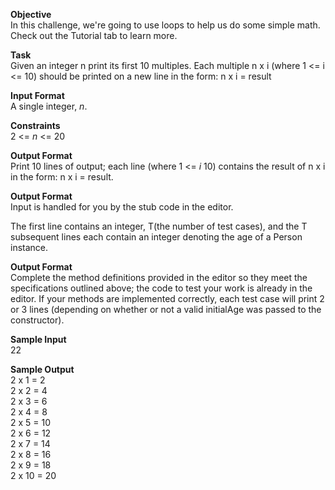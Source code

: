 <b>Objective</b><br> 
In this challenge, we're going to use loops to help us do some simple math. Check out the Tutorial tab to learn more.<br>

<b>Task</b><br>
Given an integer n print its first 10 multiples. Each multiple n x i (where 1 <= i <= 10) should be printed on a new line in the form: n x i = result<br>

<b>Input Format</b><br>
A single integer, <i>n</i>.

<b>Constraints</b><br>
2 <= <i>n</i> <= 20<br>

<b>Output Format</b><br>
Print 10 lines of output; each line  (where 1 <= <i>i</i> 10) contains the result of n x i in the form: n x i = result.<br>

<b>Output Format</b><br>
Input is handled for you by the stub code in the editor.<br>

The first line contains an integer, T(the number of test cases), and the T subsequent lines each contain an integer denoting the age of a Person instance.<br>

<b>Output Format</b><br>
Complete the method definitions provided in the editor so they meet the specifications outlined above; the code to test your work is already in the editor. If your methods are implemented correctly, each test case will print 2 or 3 lines (depending on whether or not a valid initialAge was passed to the constructor).

<b>Sample Input</b><br>
22<br>


<b>Sample Output</b><br>
2 x 1 = 2<br>
2 x 2 = 4<br>
2 x 3 = 6<br>
2 x 4 = 8<br>
2 x 5 = 10<br>
2 x 6 = 12<br>
2 x 7 = 14<br>
2 x 8 = 16<br>
2 x 9 = 18<br>
2 x 10 = 20<br>
